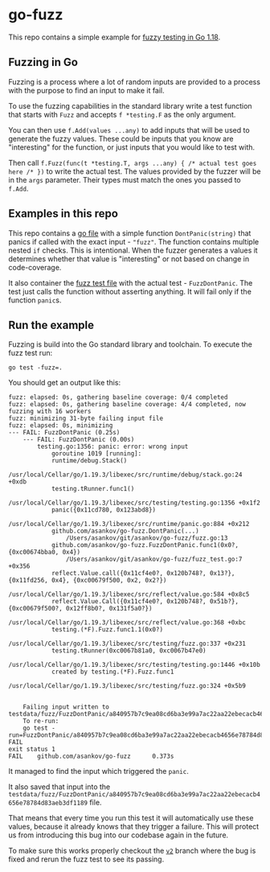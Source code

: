 # go-fuzz

This repo contains a simple example for [fuzzy testing in Go 1.18](https://go.dev/security/fuzz/).

## Fuzzing in Go

Fuzzing is a process where a lot of random inputs are provided to a process with the purpose to find an input to make it fail.

To use the fuzzing capabilities in the standard library write a test function that starts with `Fuzz` and accepts `f *testing.F` as the only argument.

You can then use `f.Add(values ...any)` to add inputs that will be used to generate the fuzzy values.
These could be inputs that you know are "interesting" for the function, or just inputs that you would like to test with.

Then call `f.Fuzz(func(t *testing.T, args ...any) { /* actual test goes here /* })` to write the actual test.
The values provided by the fuzzer will be in the `args` parameter.
Their types must match the ones you passed to `f.Add`.

## Examples in this repo

This repo contains a [go file](./fuzz.go) with a simple function `DontPanic(string)` that panics if called with the exact input - `"fuzz"`.
The function contains multiple nested `if` checks.
This is intentional.
When the fuzzer generates a values it determines whether that value is "interesting" or not based on change in code-coverage.

It also container the [fuzz test file](./fuzz_test.go) with the actual test - `FuzzDontPanic`.
The test just calls the function without asserting anything.
It will fail only if the function `panic`s.

## Run the example

Fuzzing is build into the Go standard library and toolchain.
To execute the fuzz test run:

```console
go test -fuzz=.
```

You should get an output like this:

```text
fuzz: elapsed: 0s, gathering baseline coverage: 0/4 completed
fuzz: elapsed: 0s, gathering baseline coverage: 4/4 completed, now fuzzing with 16 workers
fuzz: minimizing 31-byte failing input file
fuzz: elapsed: 0s, minimizing
--- FAIL: FuzzDontPanic (0.25s)
    --- FAIL: FuzzDontPanic (0.00s)
        testing.go:1356: panic: error: wrong input
            goroutine 1019 [running]:
            runtime/debug.Stack()
                /usr/local/Cellar/go/1.19.3/libexec/src/runtime/debug/stack.go:24 +0xdb
            testing.tRunner.func1()
                /usr/local/Cellar/go/1.19.3/libexec/src/testing/testing.go:1356 +0x1f2
            panic({0x11cd780, 0x123abd8})
                /usr/local/Cellar/go/1.19.3/libexec/src/runtime/panic.go:884 +0x212
            github.com/asankov/go-fuzz.DontPanic(...)
                /Users/asankov/git/asankov/go-fuzz/fuzz.go:13
            github.com/asankov/go-fuzz.FuzzDontPanic.func1(0x0?, {0xc00674bba0, 0x4})
                /Users/asankov/git/asankov/go-fuzz/fuzz_test.go:7 +0x356
            reflect.Value.call({0x11cf4e0?, 0x120b748?, 0x13?}, {0x11fd256, 0x4}, {0xc00679f500, 0x2, 0x2?})
                /usr/local/Cellar/go/1.19.3/libexec/src/reflect/value.go:584 +0x8c5
            reflect.Value.Call({0x11cf4e0?, 0x120b748?, 0x51b?}, {0xc00679f500?, 0x12ff8b0?, 0x131f5a0?})
                /usr/local/Cellar/go/1.19.3/libexec/src/reflect/value.go:368 +0xbc
            testing.(*F).Fuzz.func1.1(0x0?)
                /usr/local/Cellar/go/1.19.3/libexec/src/testing/fuzz.go:337 +0x231
            testing.tRunner(0xc0067b81a0, 0xc0067b47e0)
                /usr/local/Cellar/go/1.19.3/libexec/src/testing/testing.go:1446 +0x10b
            created by testing.(*F).Fuzz.func1
                /usr/local/Cellar/go/1.19.3/libexec/src/testing/fuzz.go:324 +0x5b9
            
    
    Failing input written to testdata/fuzz/FuzzDontPanic/a840957b7c9ea08cd6ba3e99a7ac22aa22ebecacb4656e78784d83aeb3df1189
    To re-run:
    go test -run=FuzzDontPanic/a840957b7c9ea08cd6ba3e99a7ac22aa22ebecacb4656e78784d83aeb3df1189
FAIL
exit status 1
FAIL    github.com/asankov/go-fuzz      0.373s
```

It managed to find the input which triggered the `panic`.

It also saved that input into the `testdata/fuzz/FuzzDontPanic/a840957b7c9ea08cd6ba3e99a7ac22aa22ebecacb4656e78784d83aeb3df1189` file.

That means that every time you run this test it will automatically use these values, because it already knows that they trigger a failure.
This will protect us from introducing this bug into our codebase again in the future.

To make sure this works properly checkout the [`v2`](https://github.com/asankov/go-fuzzing-101/tree/v2#fix-the-code-and-rerun-the-example) branch where the bug is fixed and rerun the fuzz test to see its passing.